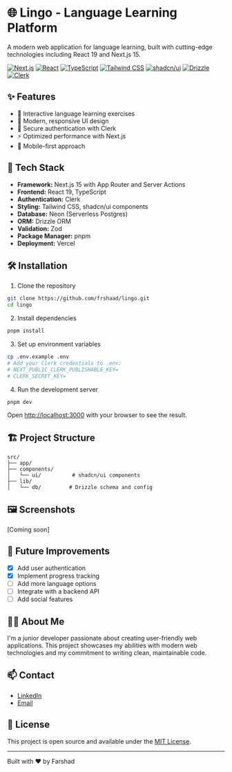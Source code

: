 # 🌐 Lingo - Language Learning Platform

A modern web application for language learning, built with cutting-edge technologies including React 19 and Next.js 15.

[![Next.js](https://img.shields.io/badge/Next.js_15-black?style=for-the-badge&logo=next.js&logoColor=white)](https://nextjs.org/)
[![React](https://img.shields.io/badge/React_19-61DAFB?style=for-the-badge&logo=react&logoColor=black)](https://react.dev/)
[![TypeScript](https://img.shields.io/badge/TypeScript-3178C6?style=for-the-badge&logo=typescript&logoColor=white)](https://www.typescriptlang.org/)
[![Tailwind CSS](https://img.shields.io/badge/Tailwind_CSS-38B2AC?style=for-the-badge&logo=tailwind-css&logoColor=white)](https://tailwindcss.com/)
[![shadcn/ui](https://img.shields.io/badge/shadcn/ui-000000?style=for-the-badge&logo=shadcnui&logoColor=white)](https://ui.shadcn.com/)
[![Drizzle](https://img.shields.io/badge/Drizzle_ORM-C5F74F?style=for-the-badge&logo=drizzle&logoColor=black)](https://orm.drizzle.team/)
[![Clerk](https://img.shields.io/badge/Clerk-6C47FF?style=for-the-badge&logo=clerk&logoColor=white)](https://clerk.com/)

## ✨ Features

- 🎯 Interactive language learning exercises
- 🎨 Modern, responsive UI design
- 🔐 Secure authentication with Clerk
- ⚡ Optimized performance with Next.js
- 📱 Mobile-first approach

## 🚀 Tech Stack

- **Framework:** Next.js 15 with App Router and Server Actions
- **Frontend:** React 19, TypeScript
- **Authentication:** Clerk
- **Styling:** Tailwind CSS, shadcn/ui components
- **Database:** Neon (Serverless Postgres)
- **ORM:** Drizzle ORM
- **Validation:** Zod
- **Package Manager:** pnpm
- **Deployment:** Vercel

## 🛠️ Installation

1. Clone the repository
```bash
git clone https://github.com/frshaad/lingo.git
cd lingo
```

2. Install dependencies
```bash
pnpm install
```

3. Set up environment variables
```bash
cp .env.example .env
# Add your Clerk credentials to .env:
# NEXT_PUBLIC_CLERK_PUBLISHABLE_KEY=
# CLERK_SECRET_KEY=
```

4. Run the development server
```bash
pnpm dev
```

Open [http://localhost:3000](http://localhost:3000) with your browser to see the result.

## 🏗️ Project Structure

```
src/
├── app/
├── components/
│   └── ui/          # shadcn/ui components
├── lib/
│   └── db/         # Drizzle schema and config
```

## 🖼️ Screenshots

[Coming soon]

## 🎯 Future Improvements

- [x] Add user authentication
- [x] Implement progress tracking
- [ ] Add more language options
- [ ] Integrate with a backend API
- [ ] Add social features

## 👨‍💻 About Me

I'm a junior developer passionate about creating user-friendly web applications. This project showcases my abilities with modern web technologies and my commitment to writing clean, maintainable code.

## 📫 Contact

- [LinkedIn](https://www.linkedin.com/in/farshad-hatami/)
- [Email](mailto:farshad.hatami95@gmail.com)

## 📄 License

This project is open source and available under the [MIT License](LICENSE).

---

Built with ❤️ by Farshad
